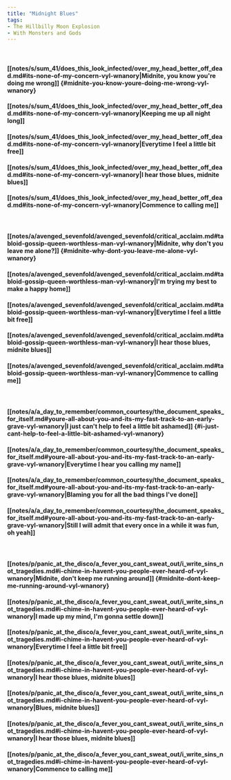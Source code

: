```yaml
---
title: "Midnight Blues"
tags:
- The Hillbilly Moon Explosion
- With Monsters and Gods
---
```

&nbsp;
#### [[notes/s/sum_41/does_this_look_infected/over_my_head_better_off_dead.md#its-none-of-my-concern-vyl-wnanory|Midnite, you know you're doing me wrong]] {#midnite-you-know-youre-doing-me-wrong-vyl-wnanory}
#### [[notes/s/sum_41/does_this_look_infected/over_my_head_better_off_dead.md#its-none-of-my-concern-vyl-wnanory|Keeping me up all night long]]
#### [[notes/s/sum_41/does_this_look_infected/over_my_head_better_off_dead.md#its-none-of-my-concern-vyl-wnanory|Everytime I feel a little bit free]]
#### [[notes/s/sum_41/does_this_look_infected/over_my_head_better_off_dead.md#its-none-of-my-concern-vyl-wnanory|I hear those blues, midnite blues]]
#### [[notes/s/sum_41/does_this_look_infected/over_my_head_better_off_dead.md#its-none-of-my-concern-vyl-wnanory|Commence to calling me]]
&nbsp;
#### [[notes/a/avenged_sevenfold/avenged_sevenfold/critical_acclaim.md#tabloid-gossip-queen-worthless-man-vyl-wnanory|Midnite, why don't you leave me alone?]] {#midnite-why-dont-you-leave-me-alone-vyl-wnanory}
#### [[notes/a/avenged_sevenfold/avenged_sevenfold/critical_acclaim.md#tabloid-gossip-queen-worthless-man-vyl-wnanory|I'm trying my best to make a happy home]]
#### [[notes/a/avenged_sevenfold/avenged_sevenfold/critical_acclaim.md#tabloid-gossip-queen-worthless-man-vyl-wnanory|Everytime I feel a little bit free]]
#### [[notes/a/avenged_sevenfold/avenged_sevenfold/critical_acclaim.md#tabloid-gossip-queen-worthless-man-vyl-wnanory|I hear those blues, midnite blues]]
#### [[notes/a/avenged_sevenfold/avenged_sevenfold/critical_acclaim.md#tabloid-gossip-queen-worthless-man-vyl-wnanory|Commence to calling me]]
&nbsp;
#### [[notes/a/a_day_to_remember/common_courtesy/the_document_speaks_for_itself.md#youre-all-about-you-and-its-my-fast-track-to-an-early-grave-vyl-wnanory|I just can't help to feel a little bit ashamed]] {#i-just-cant-help-to-feel-a-little-bit-ashamed-vyl-wnanory}
#### [[notes/a/a_day_to_remember/common_courtesy/the_document_speaks_for_itself.md#youre-all-about-you-and-its-my-fast-track-to-an-early-grave-vyl-wnanory|Everytime I hear you calling my name]]
#### [[notes/a/a_day_to_remember/common_courtesy/the_document_speaks_for_itself.md#youre-all-about-you-and-its-my-fast-track-to-an-early-grave-vyl-wnanory|Blaming you for all the bad things I've done]]
#### [[notes/a/a_day_to_remember/common_courtesy/the_document_speaks_for_itself.md#youre-all-about-you-and-its-my-fast-track-to-an-early-grave-vyl-wnanory|Still I will admit that every once in a while it was fun, oh yeah]]
&nbsp;
#### [[notes/p/panic_at_the_disco/a_fever_you_cant_sweat_out/i_write_sins_not_tragedies.md#i-chime-in-havent-you-people-ever-heard-of-vyl-wnanory|Midnite, don't keep me running around]] {#midnite-dont-keep-me-running-around-vyl-wnanory}
#### [[notes/p/panic_at_the_disco/a_fever_you_cant_sweat_out/i_write_sins_not_tragedies.md#i-chime-in-havent-you-people-ever-heard-of-vyl-wnanory|I made up my mind, I'm gonna settle down]]
#### [[notes/p/panic_at_the_disco/a_fever_you_cant_sweat_out/i_write_sins_not_tragedies.md#i-chime-in-havent-you-people-ever-heard-of-vyl-wnanory|Everytime I feel a little bit free]]
#### [[notes/p/panic_at_the_disco/a_fever_you_cant_sweat_out/i_write_sins_not_tragedies.md#i-chime-in-havent-you-people-ever-heard-of-vyl-wnanory|I hear those blues, midnite blues]]
#### [[notes/p/panic_at_the_disco/a_fever_you_cant_sweat_out/i_write_sins_not_tragedies.md#i-chime-in-havent-you-people-ever-heard-of-vyl-wnanory|Blues, midnite blues]]
#### [[notes/p/panic_at_the_disco/a_fever_you_cant_sweat_out/i_write_sins_not_tragedies.md#i-chime-in-havent-you-people-ever-heard-of-vyl-wnanory|I hear those blues, midnite blues]]
#### [[notes/p/panic_at_the_disco/a_fever_you_cant_sweat_out/i_write_sins_not_tragedies.md#i-chime-in-havent-you-people-ever-heard-of-vyl-wnanory|Commence to calling me]]
